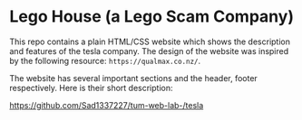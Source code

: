 # Lego House (a Lego Scam Company)

This repo contains a plain HTML/CSS website which shows the description and features of the tesla company. The design of the website was inspired by the following resource: `https://qualmax.co.nz/`.

The website has several important sections and the header, footer respectively. Here is their short description:

https://github.com/Sad1337227/tum-web-lab-/tesla

